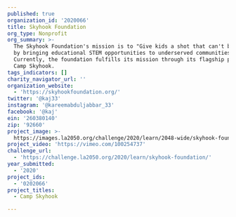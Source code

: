 ```yaml
---
published: true
organization_id: '2020066'
title: Skyhook Foundation
org_type: Nonprofit
org_summary: >-
  The Skyhook Foundation's mission is to "Give kids a shot that can't be blocked
  by bringing educational STEM opportunities to underserved communities."
  Currently, the foundation fulfills its mission through its flagship program,
  Camp Skyhook. 
tags_indicators: []
charity_navigator_url: ''
organization_website:
  - 'https://skyhookfoundation.org/'
twitter: '@kaj33'
instagram: '@kareemabduljabbar_33'
facebook: '@kaj'
ein: '260380140'
zip: '92660'
project_image: >-
  https://images.la2050.org/challenge/2020/learn/2048-wide/skyhook-foundation.jpg
project_video: 'https://vimeo.com/100254737'
challenge_url:
  - 'https://challenge.la2050.org/2020/learn/skyhook-foundation/'
year_submitted:
  - '2020'
project_ids:
  - '0202066'
project_titles:
  - Camp Skyhook

---
```

